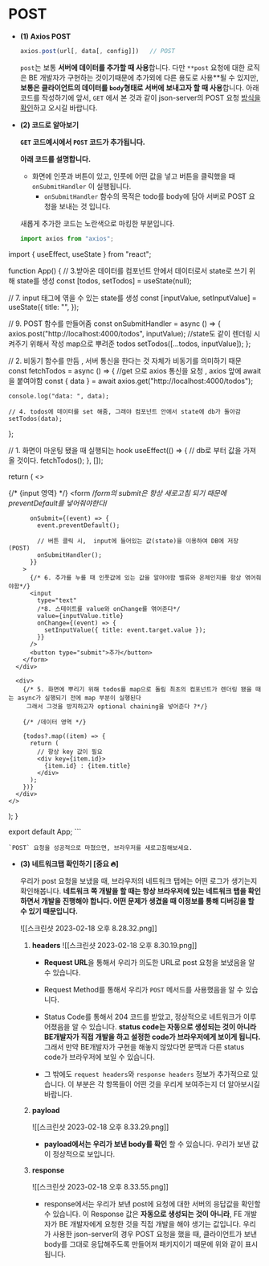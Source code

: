 
# POST
-   **(1) Axios POST**
    
    ```jsx
    axios.post(url[, data[, config]])   // POST
    ```
    
    `post`는 보통 **서버에 데이터를 추가할 때 사용**합니다. 다만 `**post` 요청에 대한 로직은 BE 개발자가 구현하는 것이기때문에 추가외에 다른 용도로 사용**될 수 있지만, **보통은 클라이언트의 데이터를 `body`형태로 서버에 보내고자 할 때 사용**합니다. 아래 코드를 작성하기에 앞서, `GET` 에서 본 것과 같이 json-server의 POST 요청 [방식을 확인](https://www.npmjs.com/package/json-server)하고 오시길 바랍니다.
    
-   **(2) 코드로 알아보기**
    
    **`GET` 코드예시에서 `POST` 코드가 추가됩니다.**
    
    **아래 코드를 설명합니다.**
    
    -   화면에 인풋과 버튼이 있고, 인풋에 어떤 값을 넣고 버튼을 클릭했을 때 `onSubmitHandler` 이 실행됩니다.
        -   `onSubmitHandler` 함수의 목적은 todo를 body에 담아 서버로 POST 요청을 보내는 것 입니다.
    
    새롭게 추가한 코드는 노란색으로 마킹한 부분입니다.
    
    ```jsx
	import axios from "axios";
import { useEffect, useState } from "react";

function App() {
  // 3.받아온 데이터를  컴포넌트 안에서 데이터로서 state로 쓰기 위해 state를 생성
  const [todos, setTodos] = useState(null);

  // 7. input 태그에 엮을 수 있는 state를 생성
  const [inputValue, setInputValue] = useState({
    title: "",
  });

  // 9. POST 함수를 만들어줌
  const onSubmitHandler = async () => {
    axios.post("http://localhost:4000/todos", inputValue);
    //state도 같이 렌더링 시켜주기 위해서 작성 map으로 뿌려준 todos
    setTodos([...todos, inputValue]);
  };

  // 2. 비동기 함수를 만듬 , 서버 통신을 한다는 것 자체가 비동기를 의미하기 때문
  const fetchTodos = async () => {
    //get 으로 axios 통신을 요청 , axios 앞에 await을 붙여야함
    const { data } = await axios.get("http://localhost:4000/todos");

    console.log("data: ", data);

    // 4. todos에 데이터를 set 해줌, 그래야 컴포넌트 안에서 state에 db가 돌아감
    setTodos(data);
  };

  // 1. 화면이 마운팅 됐을 때 실행되는 hook
  useEffect(() => {
    // db로 부터 값을 가져올 것이다.
    fetchTodos();
  }, []);

  return (
    <>
      <div>
        {/* {input 영역} */}
        <form
          /*form의 submit은 항상 새로고침 되기 때문에 preventDefault를 넣어줘야한다*/

          onSubmit={(event) => {
            event.preventDefault();

            // 버튼 클릭 시,  input에 들어있는 값(state)을 이용하여 DB에 저장 (POST)
            onSubmitHandler();
          }}
        >
          {/* 6. 추가를 누를 때 인풋값에 있는 값을 알아야함 벨류와 온체인지를 항상 엮어줘야함*/}
          <input
            type="text"
            /*8. 스테이트를 value와 onChange를 엮어준다*/
            value={inputValue.title}
            onChange={(event) => {
              setInputValue({ title: event.target.value });
            }}
          />
          <button type="submit">추가</button>
        </form>
      </div>

      <div>
        {/* 5. 화면에 뿌리기 위해 todos를 map으로 돌림 최초의 컴포넌트가 렌더링 됐을 때는 async가 실행되기 전에 map 부분이 실행된다
         그래서 그것을 방지하고자 optional chaining을 넣어준다 ?*/}
         
        {/* /데이터 영역 */}

        {todos?.map((item) => {
          return (
            // 항상 key 값이 필요
            <div key={item.id}>
              {item.id} : {item.title}
            </div>
          );
        })}
      </div>
    </>
  );
}

export default App;
    ```
    
    `POST` 요청을 성공적으로 마쳤으면, 브라우저를 새로고침해보세요.
    
-   **(3) 네트워크탭 확인하기 [중요 🔥]**
    
    우리가 post 요청을 보냈을 때, 브라우저의 네트워크 탭에는 어떤 로그가 생기는지 확인해봅니다. **네트워크 쪽 개발을 할 때는 항상 브라우저에 있는 네트워크 탭을 확인하면서 개발을 진행해야 합니다. 어떤 문제가 생겼을 때 이정보를 통해 디버깅을 할 수 있기 때문입니다.**
    
    ![[스크린샷 2023-02-18 오후 8.28.32.png]]
  
    1.  **headers**
        ![[스크린샷 2023-02-18 오후 8.30.19.png]]
        
        -   **Request URL**을 통해서 우리가 의도한 URL로 post 요청을 보냈음을 알 수 있습니다.
            
        -   Request Method를 통해서 우리가 `POST` 메서드를 사용했음을 알 수 있습니다.
            
        -   Status Code를 통해서 204 코드를 받았고, 정상적으로 네트워크가 이루어졌음을 알 수 있습니다. **status code는 자동으로 생성되는 것이 아니라 BE개발자가 직접 개발을 하고 설정한 code가 브라우저에게 보이게 됩니다.** 그래서 만약 BE개발자가 구현을 해놓지 않았다면 문맥과 다른 status code가 브라우저에 보일 수 있습니다.
            
        -   그 밖에도 `request headers`와 `response headers` 정보가 추가적으로 있습니다. 이 부분은 각 항목들이 어떤 것을 우리게 보여주는지 더 알아보시길 바랍니다.

    2.  **payload**

		![[스크린샷 2023-02-18 오후 8.33.29.png]]
        -   **payload에서는 우리가 보낸 body를 확인** 할 수 있습니다. 우리가 보낸 값이 정상적으로 보입니다.
        
    3.  **response**
       
        ![[스크린샷 2023-02-18 오후 8.33.55.png]]
        
        -   response에서는 우리가 보낸 post에 요청에 대한 서버의 응답값을 확인할 수 있습니다. 이 Response 값은 **자동으로 생성되는 것이 아니라**, FE 개발자가 BE 개발자에게 요청한 것을 직접 개발을 해야 생기는 값입니다. 우리가 사용한 json-server의 경우 POST 요청을 했을 때, 클라이언트가 보낸 body를 그대로 응답해주도록 만들어져 패키지이기 때문에 위와 같이 표시됩니다.